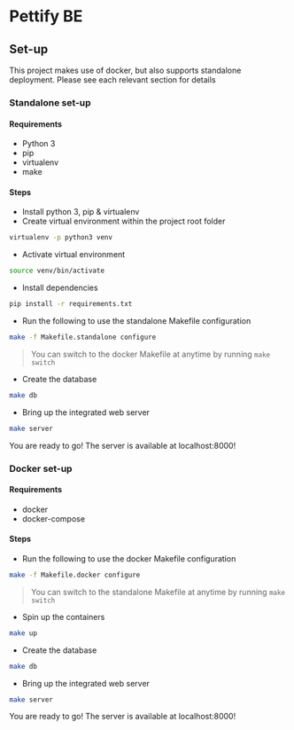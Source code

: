 # Pettify BE

## Set-up

This project makes use of docker, but also supports standalone deployment. Please see each relevant section for details

### Standalone set-up

#### Requirements

- Python 3
- pip
- virtualenv
- make

#### Steps

- Install python 3, pip & virtualenv
- Create virtual environment within the project root folder

```sh
virtualenv -p python3 venv
```

- Activate virtual environment

```sh
source venv/bin/activate
```

- Install dependencies

```sh
pip install -r requirements.txt
```

- Run the following to use the standalone Makefile configuration

```sh
make -f Makefile.standalone configure
```

> You can switch to the docker Makefile at anytime by running `make switch`

- Create the database

```sh
make db
```

- Bring up the integrated web server

```sh
make server
```

You are ready to go! The server is available at localhost:8000!

### Docker set-up

#### Requirements

- docker
- docker-compose

#### Steps

- Run the following to use the docker Makefile configuration

```sh
make -f Makefile.docker configure
```

> You can switch to the standalone Makefile at anytime by running `make switch`

- Spin up the containers
```sh
make up
```

- Create the database

```sh
make db
```

- Bring up the integrated web server

```sh
make server
```

You are ready to go! The server is available at localhost:8000!
